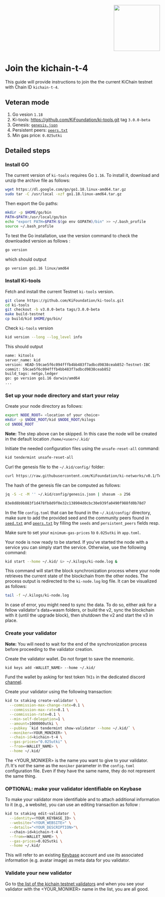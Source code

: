 <p align="right">
    <img width=150px src="https://wallet-testnet.blockchain.ki/static/img/icons/ki-chain.png" />
</p>

# Join the kichain-t-4

This guide will provide instructions to join the the current KiChain testnet with Chain ID `kichain-t-4`.

## Veteran mode
1. Go vesion `1.18`
1. Ki-tools: https://github.com/KiFoundation/ki-tools.git tag `3.0.0-beta`
1. Genesis: [`genesis.json`](https://raw.githubusercontent.com/KiFoundation/ki-networks/v0.1/Testnet/kichain-t-4/genesis.json)
1. Persistent peers: [`peers.txt`](https://github.com/KiFoundation/ki-networks/blob/v0.1/Testnet/kichain-t-4/peers.txt)
1. Min gas price: `0.025utki`

## Detailed steps
### Install GO
The current version of `ki-tools` requires Go `1.16`. To install it, download and unzip the archive file as follows:

```bash
wget https://dl.google.com/go/go1.18.linux-amd64.tar.gz
sudo tar -C /usr/local -xzf go1.18.linux-amd64.tar.gz
```

Then export the Go paths:
```bash
mkdir -p $HOME/go/bin
PATH=$PATH:/usr/local/go/bin
echo "export PATH=$PATH:$(go env GOPATH)/bin" >> ~/.bash_profile
source ~/.bash_profile
```

To test the Go installation, use the version command to check the downloaded version as follows :

```bash
go version
```
which should output

```bash
go version go1.16 linux/amd64
```

### Install Ki-tools
Fetch and install the current Testnet `ki-tools` version.

```bash
git clone https://github.com/KiFoundation/ki-tools.git
cd ki-tools
git checkout -b v3.0.0-beta tags/3.0.0-beta
make build-testnet
cp build/kid $HOME/go/bin/
```

Check `ki-tools` version

```bash
kid version --long --log_level info
```

This should output

```bash
name: kitools
server_name: kid
version: HEAD-59cae5f6c094fffb4bb483f7adbcd9838ceab852-Testnet-IBC
commit: 59cae5f6c094fffb4bb483f7adbcd9838ceab852
build_tags: netgo,ledger
go: go version go1.16 darwin/amd64
...

```

### Set up your node directory and start your relay

Create your node directory as follows:
```bash
export NODE_ROOT= <location of your choice>
mkdir -p $NODE_ROOT/kid $NODE_ROOT/kilogs
cd $NODE_ROOT
```

**Note:** The step above can be skipped. In this case the node will be created in the default location `/home/<user>/.kid/`

Initiate the needed configuration files using the `unsafe-reset-all` command:
```bash
kid tendermint unsafe-reset-all
```

Curl the genesis file to the `~/.kid/config/` folder:
```bash
curl https://raw.githubusercontent.com/KiFoundation/ki-networks/v0.1/Testnet/kichain-t-4/genesis.json > ~/.kid/config/genesis.json
```

The hash of the genesis file can be computed as follows:
```bash
jq -S -c -M '' ~/.kid/config/genesis.json | shasum -a 256

83e8d8b9b883f1d478fb8d9f0e32c138904d0cbc30e939fa0490f988fd0b78d7
```

In the file `config.toml` that can be found in the `~/.kid/config/` directory, make sure to add the provided seed and the community peers found in [`seed.txt`](https://github.com/KiFoundation/ki-networks/blob/v0.1/Testnet/kichain-t-4//seeds.txt) and [`peers.txt`](https://github.com/KiFoundation/ki-networks/blob/v0.1/Testnet/kichain-t-4//peers.txt) by filling the `seeds` and `persistent_peers` fields resp.

Make sure to set your `minimum-gas-prices` to `0.025utki` in `app.toml`.

Your node is now ready to be started. If you've started the node with a service you can simply start the service. Otherwise, use the following command:

```bash
kid start --home ~/.kid/ &> ~/.kilogs/ki-node.log &
```

This command will start the block synchronization process where your node retrieves the current state of the blockchain from the other nodes. The process output is redirected to the `ki-node.log` log file. It can be visualized as follows:

```bash
tail -f ~/.kilogs/ki-node.log
```

In case of error, you might need to sync the data. To do so, either ask for a fellow validator's data+wasm folders, or build the v2, sync the blockchain with it (until the upgrade block), then shutdown the v2 and start the v3 in place.


### Create your validator

**Note:** You will need to wait for the end of the synchronization process before proceeding to the validator creation.

Create the validator wallet. Do not forget to save the mnemonic.

```bash
kid keys add <WALLET_NAME> --home ~/.kid/
```

Fund the wallet by asking for test token `TKIs` in the dedicated discord [channel](https://discord.gg/Baqd4ZZrhG).

Create your validator using the following transaction:

```bash
kid tx staking create-validator \
  --commission-max-change-rate=0.1 \
  --commission-max-rate=0.1 \
  --commission-rate=0.1 \
  --min-self-delegation=1 \
  --amount=1000000utki \
  --pubkey `kid tendermint show-validator --home ~/.kid/` \
  --moniker=<YOUR_MONIKER> \
  --chain-id=kichain-t-4 \
  --gas-prices="0.025utki" \
  --from=<WALLET_NAME> \
  --home ~/.kid/  
```

The <YOUR_MONIKER> is the name you want to give to your validator.  
/!\ It's _not_ the same as the `moniker` parameter in the `config.toml` configuration file. Even if they have the same name, they do not represent the same thing.

### OPTIONAL: make your validator identifiable on Keybase

To make your validator more identifiable and to attach additional information to it (e.g., a website), you can use an editing transaction as follow :

```bash
kid tx staking edit-validator  \
  --identity=<YOUR_KEYBASE_ID> \
  --website="<YOUR_WEBSITE>" \
  --details="<YOUR_DESCRIPTION>"\  
  --chain-id=kichain-t-4 \
  --from=<WALLET_NAME> \
  --gas-prices=0.025utki \
  --home ~/.kid/
```

This will refer to an existing [Keybase](https://keybase.io) account and use its associated information (e.g. avatar image) as meta data for you validator.

### Validate your new validator

Go to [the list of the kichain testnet validators](https://kichain-t-4.blockchain.ki/validators) and when you see your validator with the <YOUR_MONIKER> name in the list, you are all good.
